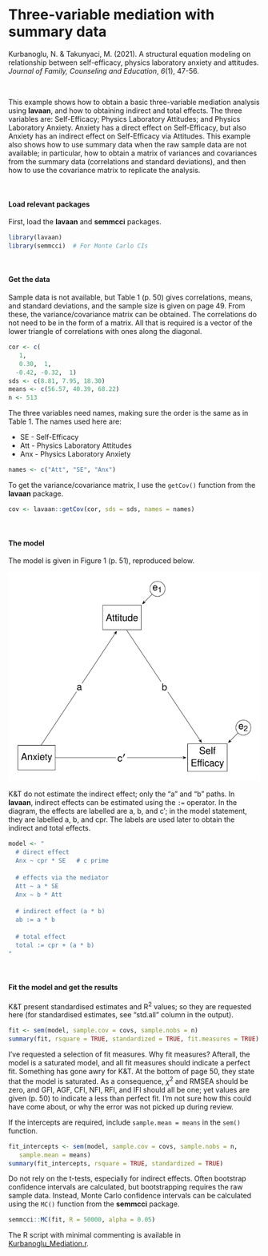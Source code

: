 # Three-variable mediation with summary data


Kurbanoglu, N. & Takunyaci, M. (2021). A structural equation modeling on
relationship between self-efficacy, physics laboratory anxiety and
attitudes. *Journal of Family, Counseling and Education*, *6*(1), 47-56.

<br />

This example shows how to obtain a basic three-variable mediation
analysis using **lavaan**, and how to obtaining indirect and total
effects. The three variables are: Self-Efficacy; Physics Laboratory
Attitudes; and Physics Laboratory Anxiety. Anxiety has a direct effect
on Self-Efficacy, but also Anxiety has an indirect effect on
Self-Efficacy via Attitudes. This example also shows how to use summary
data when the raw sample data are not available; in particular, how to
obtain a matrix of variances and covariances from the summary data
(correlations and standard deviations), and then how to use the
covariance matrix to replicate the analysis.

<br />

#### Load relevant packages

First, load the **lavaan** and **semmcci** packages.

``` r
library(lavaan)
library(semmcci)  # For Monte Carlo CIs
```

<br />

#### Get the data

Sample data is not available, but Table 1 (p. 50) gives correlations,
means, and standard deviations, and the sample size is given on page 49.
From these, the variance/covariance matrix can be obtained. The
correlations do not need to be in the form of a matrix. All that is
required is a vector of the lower triangle of correlations with ones
along the diagonal.

``` r
cor <- c(
   1,
   0.30,  1,
  -0.42, -0.32,  1)
sds <- c(8.81, 7.95, 18.30)
means <- c(56.57, 40.39, 68.22)
n <- 513
```

The three variables need names, making sure the order is the same as in
Table 1. The names used here are:

- SE - Self-Efficacy  
- Att - Physics Laboratory Attitudes  
- Anx - Physics Laboratory Anxiety

``` r
names <- c("Att", "SE", "Anx")
```

To get the variance/covariance matrix, I use the `getCov()` function
from the **lavaan** package.

``` r
cov <- lavaan::getCov(cor, sds = sds, names = names)
```

<br />

#### The model

The model is given in Figure 1 (p. 51), reproduced below.

<img src="images/Mediation.svg" data-fig-align="left" />

K&T do not estimate the indirect effect; only the “a” and “b” paths. In
**lavaan**, indirect effects can be estimated using the `:=` operator.
In the diagram, the effects are labelled are a, b, and c$'$; in the
model statement, they are labelled a, b, and cpr. The labels are used
later to obtain the indirect and total effects.

``` r
model <- "
  # direct effect
  Anx ~ cpr * SE   # c prime

  # effects via the mediator
  Att ~ a * SE
  Anx ~ b * Att

  # indirect effect (a * b)
  ab := a * b

  # total effect
  total := cpr + (a * b)
"
```

<br />

#### Fit the model and get the results

K&T present standardised estimates and R<sup>2</sup> values; so they are
requested here (for standardised estimates, see “std.all” column in the
output).

``` r
fit <- sem(model, sample.cov = covs, sample.nobs = n)
summary(fit, rsquare = TRUE, standardized = TRUE, fit.measures = TRUE)
```

I’ve requested a selection of fit measures. Why fit measures? Afterall,
the model is a saturated model, and all fit measures should indicate a
perfect fit. Something has gone awry for K&T. At the bottom of page 50,
they state that the model is saturated. As a consequence,
$\chi$<sup>2</sup> and RMSEA should be zero, and GFI, AGF, CFI, NFI,
RFI, and IFI should all be one; yet values are given (p. 50) to indicate
a less than perfect fit. I’m not sure how this could have come about, or
why the error was not picked up during review.

If the intercepts are required, include `sample.mean = means` in the
`sem()` function.

``` r
fit_intercepts <- sem(model, sample.cov = covs, sample.nobs = n, 
   sample.mean = means)
summary(fit_intercepts, rsquare = TRUE, standardized = TRUE)
```

Do not rely on the t-tests, especially for indirect effects. Often
bootstrap confidence intervals are calculated, but bootstrapping
requires the raw sample data. Instead, Monte Carlo confidence intervals
can be calculated using the `MC()` function from the **semmcci**
package.

``` r
semmcci::MC(fit, R = 50000, alpha = 0.05)
```

The R script with minimal commenting is available in
[Kurbanoglu_Mediation.r](Kurbanoglu_Mediation.r).
